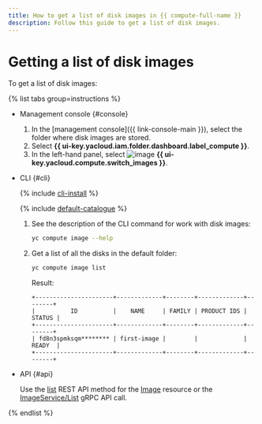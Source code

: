 ```yaml
---
title: How to get a list of disk images in {{ compute-full-name }}
description: Follow this guide to get a list of disk images.
---
```


# Getting a list of disk images

To get a list of disk images:

{% list tabs group=instructions %}

- Management console {#console}

  1. In the [management console]({{ link-console-main }}), select the folder where disk images are stored.
  1. Select **{{ ui-key.yacloud.iam.folder.dashboard.label_compute }}**.
  1. In the left-hand panel, select ![image](../../../_assets/console-icons/layers.svg) **{{ ui-key.yacloud.compute.switch_images }}**.

- CLI {#cli}

  {% include [cli-install](../../../_includes/cli-install.md) %}

  {% include [default-catalogue](../../../_includes/default-catalogue.md) %}

  1. See the description of the CLI command for work with disk images:

      ```bash
      yc compute image --help
      ```

  1. Get a list of all the disks in the default folder:

      ```bash
      yc compute image list
      ```

      Result:

      ```text
      +----------------------+-------------+--------+-------------+--------+
      |          ID          |    NAME     | FAMILY | PRODUCT IDS | STATUS |
      +----------------------+-------------+--------+-------------+--------+
      | fd8n3spmksqm******** | first-image |        |             | READY  |
      +----------------------+-------------+--------+-------------+--------+
      ```

- API {#api}

  Use the [list](../../api-ref/Image/list.md) REST API method for the [Image](../../api-ref/Image/index.md) resource or the [ImageService/List](../../api-ref/grpc/image_service.md#List) gRPC API call.

{% endlist %}